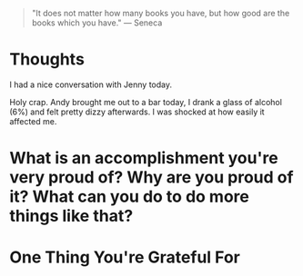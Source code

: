 
> \"It does not matter how many books you have, but how good are the books which you have.\" — Seneca

# Thoughts
I had a nice conversation with Jenny today.

Holy crap. Andy brought me out to a bar today, I drank a glass of alcohol (6%) and felt pretty dizzy afterwards. I was shocked at how easily it affected me.

# What is an accomplishment you're very proud of? Why are you proud of it? What can you do to do more things like that?

# One Thing You're Grateful For

